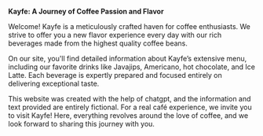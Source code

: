 **Kayfe: A Journey of Coffee Passion and Flavor**

Welcome! Kayfe is a meticulously crafted haven for coffee enthusiasts. We strive to offer you a new flavor experience every day with our rich beverages made from the highest quality coffee beans.

On our site, you'll find detailed information about Kayfe’s extensive menu, including our favorite drinks like Javajips, Americano, hot chocolate, and Ice Latte. Each beverage is expertly prepared and focused
entirely on delivering exceptional taste.

This website was created with the help of chatgpt, and the information and text provided are entirely fictional. For a real café experience, we invite you to visit Kayfe! Here, everything revolves around the 
love of coffee, and we look forward to sharing this journey with you.

